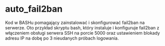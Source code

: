# auto_fail2ban
Kod w BASHu pomagający zainstalować i skonfigurować fail2ban na serwerze.
Oto przykład skryptu bash, który instaluje i konfiguruje fail2ban z włączeniem obsługi serwera SSH na porcie 5000 oraz ustawieniem blokady adresu IP na dobę po 3 nieudanych próbach logowania.
